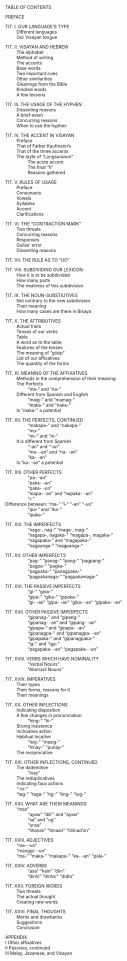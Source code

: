 TABLE OF CONTENTS

PREFACE

TIT. I. OUR LANGUAGE’S TYPE<br>
	&emsp; &emsp; Different languages<br>
	&emsp; &emsp; Our Visayan tongue
	
TIT. II. VISAYAN AND HEBREW<br>
	&emsp; &emsp; The alphabet<br>
	&emsp; &emsp; Method of writing<br>
	&emsp; &emsp; The accents<br>
	&emsp; &emsp; Base words<br>
	&emsp; &emsp; Two important rules<br>
	&emsp; &emsp; Other similiarities<br>
	&emsp; &emsp; Gleanings from the Bible<br>
	&emsp; &emsp; Kindred words<br>
	&emsp; &emsp; A few lessons
	
TIT. III. THE USAGE OF THE HYPHEN<br>
	&emsp; &emsp; Dissenting reasons<br>
	&emsp; &emsp; A brief event<br>
	&emsp; &emsp; Concurring reasons<br>
	&emsp; &emsp; When to use the hyphen
	
TIT. IV. THE ACCENT IN VISAYAN<br>
	&emsp; &emsp; Preface<br>
	&emsp; &emsp; That of Father Kaufmann’s<br>
	&emsp; &emsp; That of the three accents<br>
	&emsp; &emsp; The style of “Lungsuranon”<br>
		&emsp; &emsp; &emsp; &emsp; The acute accent<br>
		&emsp; &emsp; &emsp; &emsp; The final “h”<br>
		&emsp; &emsp; &emsp; &emsp; Reasons gathered
	
TIT. V. RULES OF USAGE<br>
	&emsp; &emsp; Preface<br>
	&emsp; &emsp; Consonants<br>
	&emsp; &emsp; Vowels<br>
	&emsp; &emsp; Syllables<br>
	&emsp; &emsp; Accent<br>
	&emsp; &emsp; Clarifications
	
TIT. VI. THE “CONTRACTION MARK”<br>
	&emsp; &emsp; Two threats<br>
	&emsp; &emsp; Concurring reasons<br>
	&emsp; &emsp; Responses<br>
	&emsp; &emsp; Gullas’ error<br>
	&emsp; &emsp; Dissenting reasons
	
TIT. VII. THE RULE AS TO “UO”
	
TIT. VIII. SUBDIVIDING OUR LEXICON<br>
	&emsp; &emsp; How it is to be subdivided<br>
	&emsp; &emsp; How many parts<br>
	&emsp; &emsp; The neatness of this subdivision
	
TIT. IX. THE NOUN-SUBSTIUTIVES<br>
	&emsp; &emsp; Not contrary to the new subdivision<br>
	&emsp; &emsp; Their meaning<br>
	&emsp; &emsp; How many cases are there in Bisaya
	
TIT. X. THE ATTRIBUTIVES<br>
	&emsp; &emsp; Actual traits<br>
	&emsp; &emsp; Tenses of our verbs<br>
	&emsp; &emsp; Table<br>
	&emsp; &emsp; A word as to the table<br>
	&emsp; &emsp; Features of the tenses<br>
	&emsp; &emsp; The meaning of “giisip”<br>
	&emsp; &emsp; List of our affixatives<br>
	&emsp; &emsp; The quantity of the forms
	
TIT. XI. MEANING OF THE AFFIXATIVES<br>
	&emsp; &emsp; Methods in the comprehension of their meaning<br>
	&emsp; &emsp; The Perfects<br>
		&emsp; &emsp; &emsp; &emsp; “ma-” and “na-”<br>
	&emsp; &emsp; Different from Spanish and English<br>
		&emsp; &emsp; &emsp; &emsp; “maig-” and “mamag-”<br>
		&emsp; &emsp; &emsp; &emsp; “maka-” and “naka-”<br>
	&emsp; &emsp; Is “maka-” a potential
	
TIT. XII. THE PERFECTS, CONTINUED<br>
		&emsp; &emsp; &emsp; &emsp; “makapa-” and “nakapa-”<br>
		&emsp; &emsp; &emsp; &emsp; “mu-”<br>
		&emsp; &emsp; &emsp; &emsp; “mi-” and “ni-”<br>
	&emsp; &emsp; It is different from Spanish<br>
		&emsp; &emsp; &emsp; &emsp; “-an” and “-un”<br>
		&emsp; &emsp; &emsp; &emsp; “ma- -an” and “na- -an”<br>
		&emsp; &emsp; &emsp; &emsp; “ka- -an”<br>
	&emsp; &emsp; Is “ka- -an” a potential
	
TIT. XIII. OTHER PERFECTS<br>
		&emsp; &emsp; &emsp; &emsp; “pa- -an”<br>
		&emsp; &emsp; &emsp; &emsp; “paka- -an”<br>
		&emsp; &emsp; &emsp; &emsp; “paka- -un”<br>
		&emsp; &emsp; &emsp; &emsp; “mapa- -an” and “napaka- -an”<br>
		&emsp; &emsp; &emsp; &emsp; “i-”<br>
	Difference between: “ma-” “i-” “-an” “-un”<br>
		&emsp; &emsp; &emsp; &emsp; “ipa-” and “ika-”<br>
		&emsp; &emsp; &emsp; &emsp; “ipaka-”
	
TIT. XIV. THE IMPERFECTS<br>
		&emsp; &emsp; &emsp; &emsp; “naga-, nag-” “maga-, mag-”<br>
		&emsp; &emsp; &emsp; &emsp; “nagapa-, nagaka-” “magapa-, magaka-”<br>
		&emsp; &emsp; &emsp; &emsp; “nagapaka-” and “magapaka-”<br>
		&emsp; &emsp; &emsp; &emsp; “nagpanga-” “magpanga-”
	
TIT. XV. OTHER IMPERFECTS<br>
		&emsp; &emsp; &emsp; &emsp; “pag-” “panag-” “pang-” “pagpang-”<br>
		&emsp; &emsp; &emsp; &emsp; “pagpa-” “pagka-”<br>
		&emsp; &emsp; &emsp; &emsp; “pagpaka-” “panagpaka-”<br>
		&emsp; &emsp; &emsp; &emsp; “pagpakanaga-” “pagpakamaga-”
	
TIT. XVI. THE PASSIVE IMPERFECTS<br>
		&emsp; &emsp; &emsp; &emsp; “gi-” “gina-”<br>
		&emsp; &emsp; &emsp; &emsp; “gipa-” “gika-” “gipaka-”<br>
		&emsp; &emsp; &emsp; &emsp; “gi- -an” “gipa- -an” “gika- -an” “gipaka- -an”
	
TIT. XVII. OTHER PASSIVE IMPERFECTS<br>
		&emsp; &emsp; &emsp; &emsp; “gipanag-” and “gipang-”<br>
		&emsp; &emsp; &emsp; &emsp; “gipanag- -an” and “gipang- -an”<br>
		&emsp; &emsp; &emsp; &emsp; “gipapa-” and “gipapa- -an”<br>
		&emsp; &emsp; &emsp; &emsp; “gipanagpa-” and “gipanagpa- -an”<br>
		&emsp; &emsp; &emsp; &emsp; “gipapaka-” and “gipanagpaka-”<br>
		&emsp; &emsp; &emsp; &emsp; “ig-” and “iga-”<br>
		&emsp; &emsp; &emsp; &emsp; “pagapaka- -an” “pagapaka- -un”
	
TIT. XVIII. VERBS WHICH HAVE NOMINALITY<br>
		&emsp; &emsp; &emsp; &emsp; “Verbal Nouns”<br>
		&emsp; &emsp; &emsp; &emsp; “Abstract Nouns”
	
TIT. XVIX. IMPERATIVES<br>
	&emsp; &emsp; Their types<br>
	&emsp; &emsp; Their forms, reasons for it<br>
	&emsp; &emsp; Their meanings
	
TIT. XX. OTHER INFLECTIONS<br>
	&emsp; &emsp; Indicating disposition<br>
	&emsp; &emsp; A few changes in pronunciation<br>
		&emsp; &emsp; &emsp; &emsp; “hing-” “hi-”<br>
	&emsp; &emsp; Strong insistence<br>
	&emsp; &emsp; Inchoative action<br>
	&emsp; &emsp; Habitual locative<br>
		&emsp; &emsp; &emsp; &emsp; “isig-” “masig-”<br>
		&emsp; &emsp; &emsp; &emsp; “hinay-” “punay-”<br>
	&emsp; &emsp; The reciprocative
	
TIT. XXI. OTHER INFLECTIONS, CONTINUED<br>
	&emsp; &emsp; The ibidemitive<br>
		&emsp; &emsp; &emsp; &emsp; “inay”<br>
	&emsp; &emsp; The reduplicatives<br>
	&emsp; &emsp; Indicating faux actions<br>
	&emsp; &emsp; “-in-”<br>
	&emsp; &emsp; “tag-” “taga-” “tig-” “ting-” “tug-”
	
TIT. XXII. WHAT ARE THEIR MEANINGS<br>
	&emsp; &emsp; “mao”<br>
		&emsp; &emsp; &emsp; &emsp; “ayaw” “dili’” and “ayaw”<br>
		&emsp; &emsp; &emsp; &emsp; “sa” and “ug”<br>
		&emsp; &emsp; &emsp; &emsp; “unsa”<br>
		&emsp; &emsp; &emsp; &emsp; “ilhanan” “timaan” “tilimad’on”
	
TIT. XXIII. ADJECTIVES<br>
	&emsp; &emsp; “ma- -un”<br>
	&emsp; &emsp; “manggi- -un”<br>
	&emsp; &emsp; “ma-” “maka-” “makapa-” “ka- -an” “pala-”
	
TIT. XXIV. ADVERBS<br>
		&emsp; &emsp; &emsp; &emsp; “asa” “hain” “diin”<br>
		&emsp; &emsp; &emsp; &emsp; “dinhi” “dinha’” “didto”
	
TIT. XXV. FOREIGN WORDS<br>
	&emsp; &emsp; Two threats<br>
	&emsp; &emsp; The actual thought<br>
	&emsp; &emsp; Creating new words
	
TIT. XXVI. FINAL THOUGHTS<br>
	&emsp; &emsp; Merits and drawbacks<br>
	&emsp; &emsp; Suggestions<br>
	&emsp; &emsp; Conclusion
	
APPENDIX<br>
I Other affixatives<br>
II Passives, continued<br>
III Malay, Javanese, and Visayan
